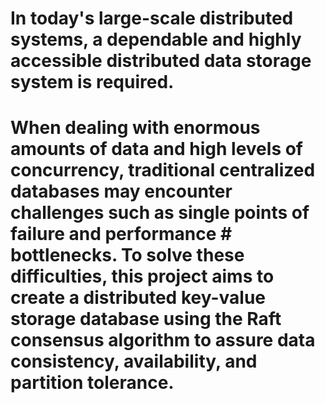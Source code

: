 # In today's large-scale distributed systems, a dependable and highly accessible distributed data storage system is required.

# When dealing with enormous amounts of data and high levels of concurrency, traditional centralized databases may encounter challenges such as single points of failure and performance # bottlenecks. To solve these difficulties, this project aims to create a distributed key-value storage database using the Raft consensus algorithm to assure data consistency, availability, and partition tolerance.

